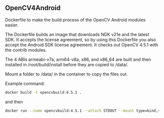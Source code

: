## OpenCV4Android
Dockerfile to make the build process of the OpenCV Android modules easier.

The Dockerfile builds an image that downloads NDK v21e and the latest SDK. It accepts the license agreement, so by using this Dockerfile you also accept the Android SDK license agreement. It checks out OpenCV 4.5.1 with the contrib modules.

The 4 ABIs armeabi-v7a, arm64-v8a, x86, and x86_64 are built and then installed in /root/build/install before they are copied to /data/.

Mount a folder to /data/ in the container to copy the files out.

Example command:

```bash
docker build -t opencvbuild:4.5.1 .
```

and then

```bash 
docker run --name opencvbuild:4.5.1 --attach STDOUT --mount type=bind,source="${pwd}"/data,target=/data 
```